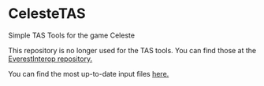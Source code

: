 # CelesteTAS
Simple TAS Tools for the game Celeste

This repository is no longer used for the TAS tools. You can find those at the [EverestInterop repository.](https://github.com/EverestAPI/CelesteTAS-EverestInterop)

You can find the most up-to-date input files [here.](https://github.com/EuniverseCat/CelesteTAS/tree/master/LevelFiles)
